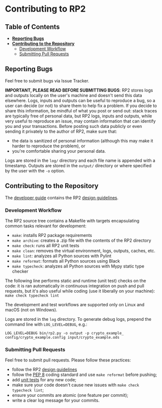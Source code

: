 <!--- Copyright 2021 eprbell --->

<!--- Licensed under the Apache License, Version 2.0 (the "License"); --->
<!--- you may not use this file except in compliance with the License. --->
<!--- You may obtain a copy of the License at --->

<!---     http://www.apache.org/licenses/LICENSE-2.0 --->

<!--- Unless required by applicable law or agreed to in writing, software --->
<!--- distributed under the License is distributed on an "AS IS" BASIS, --->
<!--- WITHOUT WARRANTIES OR CONDITIONS OF ANY KIND, either express or implied. --->
<!--- See the License for the specific language governing permissions and --->
<!--- limitations under the License. --->

# Contributing to RP2

## Table of Contents
* **[Reporting Bugs](#reporting-bugs)**
* **[Contributing to the Repository](#contributing-to-the-repository)**
  * [Development Workflow](#development-workflow)
  * [Submitting Pull Requests](#submitting-pull-requests)

## Reporting Bugs
Feel free to submit bugs via Issue Tracker.

**IMPORTANT, PLEASE READ BEFORE SUBMITTING BUGS**: RP2 stores logs and outputs locally on the user's machine and doesn't send this data elsewhere. Logs, inputs and outputs can be useful to reproduce a bug, so a user can decide (or not) to share them to help fix a problem. If you decide to share this information, be mindful of what you post or send out: stack traces are typically free of personal data, but RP2 logs, inputs and outputs, while very useful to reproduce an issue, may contain information that can identify you and your transactions. Before posting such data publicly or even sending it privately to the author of RP2, make sure that:
* the data is sanitized of personal information (although this may make it harder to reproduce the problem), or
* you're comfortable sharing your personal data.

Logs are stored in the `log/` directory and each file name is appended with a timestamp. Outputs are stored in the `output/` directory or where specified by the user with the `-o` option.

## Contributing to the Repository

The [developer guide](docs/developer_guide.md) contains the RP2 [design guidelines](docs/developer_guide.md#design-guidelines).

### Development Workflow

The RP2 source tree contains a Makefile with targets encapsulating common tasks relevant for development:
* `make`: installs RP2 package requirements
* `make archive`: creates a .zip file with the contents of the RP2 directory
* `make check`: runs all RP2 unit tests
* `make clean`: removes the virtual environment, logs, outputs, caches, etc.
* `make lint`: analyzes all Python sources with Pylint
* `make reformat`: formats all Python sources using Black
* `make typecheck`: analyzes all Python sources with Mypy static type checker

The following line performs static and runtime (unit test) checks on the code: it is ran automatically in continuous integration on push and pull requests, but it's also useful while coding (use it liberally on your machine): `make check typecheck lint`

The development and test workflows are supported only on Linux and macOS (not on Windows).

Logs are stored in the `log` directory. To generate debug logs, prepend the command line with `LOG_LEVEL=DEBUG`, e.g.:
```
LOG_LEVEL=DEBUG bin/rp2.py -o output -p crypto_example_ config/crypto_example.config input/crypto_example.ods
```

### Submitting Pull Requests
Feel free to submit pull requests. Please follow these practices:
* follow the RP2 [design guidelines](docs/developer_guide.md#design-guidelines)
* follow the [PEP 8](https://www.python.org/dev/peps/pep-0008/) coding standard and use `make reformat` before pushing;
* add [unit tests](tests/) for any new code;
* make sure your code doesn't cause new issues with `make check typecheck lint`;
* ensure your commits are atomic (one feature per commit);
* write a clear log message for your commits.
